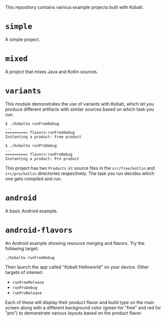 This repository contains various example projects built with Kobalt.

# `simple`

A simple project.

# `mixed`

A project that mixes Java and Kotlin sources.

# `variants`

This module demonstrates the use of variants with Kobalt, which let you produce different artifacts with similar sources based on which task you run:

```
$ ./kobaltw runFreeDebug
...
========== flavors:runFreeDebug
Instanting a product: Free product

$ ./kobaltw runProDebug
...
========== flavors:runProDebug
Instanting a product: Pro product
```

This project has two `Products.kt` source files in the `src/free/kotlin` and `src/pro/kotlin` directories respectively. The task you run decides which one gets compiled and run.

# `android`

A basic Android example.

# `android-flavors`

An Android example showing resource merging and flavors. Try the following target:

```
./kobaltw runFreeDebug
```

Then launch the app called "Kobalt Helloworld" on your device. Other targets of interest:

 - `runFreeRelease`
 - `runProDebug`
 - `runProRelease`

 Each of these will display their product flavor and build type on the main screen along with a different background color (green for "free" and red for "pro") to demonstrate various layouts based on the product flavor.



